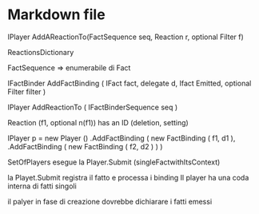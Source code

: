 ﻿# Markdown file


IPlayer AddAReactionTo(FactSequence seq, Reaction r, optional Filter f)

ReactionsDictionary

FactSequence => enumerabile di Fact 


IFactBinder AddFactBinding ( IFact fact, delegate d, Ifact Emitted, optional Filter filter )

IPlayer AddReactionTo ( IFactBinderSequence seq )


Reaction (f1, optional n(f1))
    has an ID (deletion, setting)

IPlayer p = new Player ()
                .AddFactBinding (
                    new FactBinding ( f1, d1 ),
                .AddFactBinding (
                    new FactBinding ( f2, d2 )
                )
               )

SetOfPlayers esegue la Player.Submit (singleFactwithItsContext)

la Playet.Submit registra il fatto e processa i binding 
Il player ha una coda interna di fatti singoli

il palyer in fase di creazione dovrebbe dichiarare i fatti emessi 

